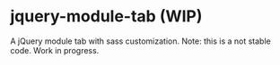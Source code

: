 # jquery-module-tab (WIP)
A jQuery module tab with sass customization.
Note: this is a not stable code.
Work in progress.
